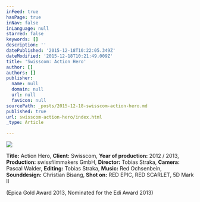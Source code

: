 ```yaml
---
inFeed: true
hasPage: true
inNav: false
inLanguage: null
starred: false
keywords: []
description: ''
datePublished: '2015-12-18T10:22:05.349Z'
dateModified: '2015-12-18T10:21:49.009Z'
title: 'Swisscom: Action Hero'
author: []
authors: []
publisher:
  name: null
  domain: null
  url: null
  favicon: null
sourcePath: _posts/2015-12-18-swisscom-action-hero.md
published: true
url: swisscom-action-hero/index.html
_type: Article

---
```

![](https://the-grid-user-content.s3-us-west-2.amazonaws.com/a880742a-d2a0-4d65-a1d3-c9650f97f65d.png)

**Title:** Action Hero, **Client:** Swisscom, **Year of production:** 2012 / 2013, **Production:** swissfilmmakers GmbH, **Director:** Tobias Straka, **Camera:** Pascal Walder, **Editing:** Tobias Straka, **Music:** Red Ochsenbein, **Sounddesign:** Christian Bisang, **Shot on:** RED EPIC, RED SCARLET, 5D Mark II

(Epica Gold Award 2013, Nominated for the Edi Award 2013)